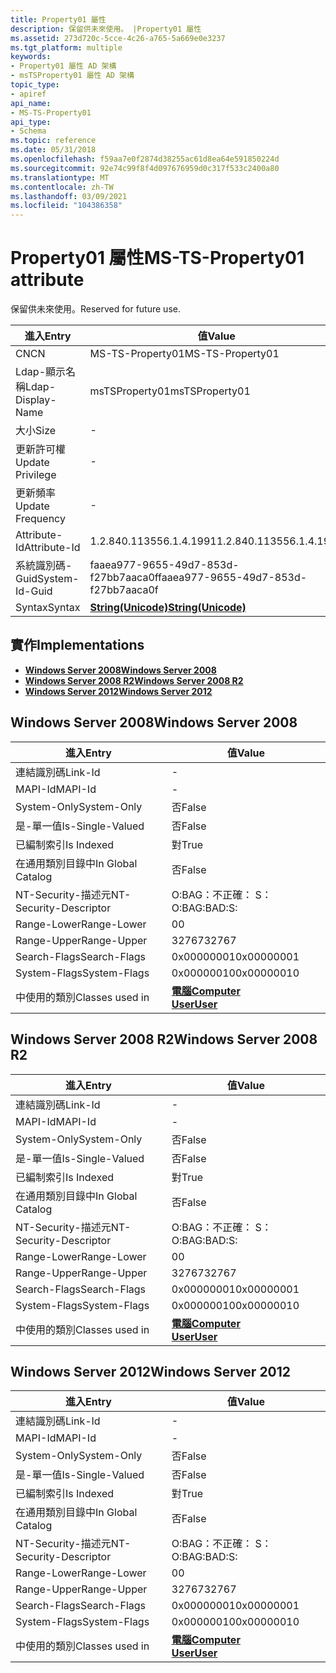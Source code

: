 ```yaml
---
title: Property01 屬性
description: 保留供未來使用。 |Property01 屬性
ms.assetid: 273d720c-5cce-4c26-a765-5a669e0e3237
ms.tgt_platform: multiple
keywords:
- Property01 屬性 AD 架構
- msTSProperty01 屬性 AD 架構
topic_type:
- apiref
api_name:
- MS-TS-Property01
api_type:
- Schema
ms.topic: reference
ms.date: 05/31/2018
ms.openlocfilehash: f59aa7e0f2874d38255ac61d8ea64e591850224d
ms.sourcegitcommit: 92e74c99f8f4d097676959d0c317f533c2400a80
ms.translationtype: MT
ms.contentlocale: zh-TW
ms.lasthandoff: 03/09/2021
ms.locfileid: "104386358"
---
```

# <a name="ms-ts-property01-attribute"></a><span data-ttu-id="9a40e-106">Property01 屬性</span><span class="sxs-lookup"><span data-stu-id="9a40e-106">MS-TS-Property01 attribute</span></span>

<span data-ttu-id="9a40e-107">保留供未來使用。</span><span class="sxs-lookup"><span data-stu-id="9a40e-107">Reserved for future use.</span></span>



| <span data-ttu-id="9a40e-108">進入</span><span class="sxs-lookup"><span data-stu-id="9a40e-108">Entry</span></span> | <span data-ttu-id="9a40e-109">值</span><span class="sxs-lookup"><span data-stu-id="9a40e-109">Value</span></span> |
|-------------------|---------------------------------------------|
| <span data-ttu-id="9a40e-110">CN</span><span class="sxs-lookup"><span data-stu-id="9a40e-110">CN</span></span>                | <span data-ttu-id="9a40e-111">MS-TS-Property01</span><span class="sxs-lookup"><span data-stu-id="9a40e-111">MS-TS-Property01</span></span>                            |
| <span data-ttu-id="9a40e-112">Ldap-顯示名稱</span><span class="sxs-lookup"><span data-stu-id="9a40e-112">Ldap-Display-Name</span></span> | <span data-ttu-id="9a40e-113">msTSProperty01</span><span class="sxs-lookup"><span data-stu-id="9a40e-113">msTSProperty01</span></span>                              |
| <span data-ttu-id="9a40e-114">大小</span><span class="sxs-lookup"><span data-stu-id="9a40e-114">Size</span></span>              | \-                                          |
| <span data-ttu-id="9a40e-115">更新許可權</span><span class="sxs-lookup"><span data-stu-id="9a40e-115">Update Privilege</span></span>  | \-                                          |
| <span data-ttu-id="9a40e-116">更新頻率</span><span class="sxs-lookup"><span data-stu-id="9a40e-116">Update Frequency</span></span>  | \-                                          |
| <span data-ttu-id="9a40e-117">Attribute-Id</span><span class="sxs-lookup"><span data-stu-id="9a40e-117">Attribute-Id</span></span>      | <span data-ttu-id="9a40e-118">1.2.840.113556.1.4.1991</span><span class="sxs-lookup"><span data-stu-id="9a40e-118">1.2.840.113556.1.4.1991</span></span>                     |
| <span data-ttu-id="9a40e-119">系統識別碼-Guid</span><span class="sxs-lookup"><span data-stu-id="9a40e-119">System-Id-Guid</span></span>    | <span data-ttu-id="9a40e-120">faaea977-9655-49d7-853d-f27bb7aaca0f</span><span class="sxs-lookup"><span data-stu-id="9a40e-120">faaea977-9655-49d7-853d-f27bb7aaca0f</span></span>        |
| <span data-ttu-id="9a40e-121">Syntax</span><span class="sxs-lookup"><span data-stu-id="9a40e-121">Syntax</span></span>            | [<span data-ttu-id="9a40e-122">**String(Unicode)**</span><span class="sxs-lookup"><span data-stu-id="9a40e-122">**String(Unicode)**</span></span>](s-string-unicode.md) |



## <a name="implementations"></a><span data-ttu-id="9a40e-123">實作</span><span class="sxs-lookup"><span data-stu-id="9a40e-123">Implementations</span></span>

-   [<span data-ttu-id="9a40e-124">**Windows Server 2008**</span><span class="sxs-lookup"><span data-stu-id="9a40e-124">**Windows Server 2008**</span></span>](#windows-server-2008)
-   [<span data-ttu-id="9a40e-125">**Windows Server 2008 R2**</span><span class="sxs-lookup"><span data-stu-id="9a40e-125">**Windows Server 2008 R2**</span></span>](#windows-server-2008-r2)
-   [<span data-ttu-id="9a40e-126">**Windows Server 2012**</span><span class="sxs-lookup"><span data-stu-id="9a40e-126">**Windows Server 2012**</span></span>](#windows-server-2012)

## <a name="windows-server-2008"></a><span data-ttu-id="9a40e-127">Windows Server 2008</span><span class="sxs-lookup"><span data-stu-id="9a40e-127">Windows Server 2008</span></span>



| <span data-ttu-id="9a40e-128">進入</span><span class="sxs-lookup"><span data-stu-id="9a40e-128">Entry</span></span> | <span data-ttu-id="9a40e-129">值</span><span class="sxs-lookup"><span data-stu-id="9a40e-129">Value</span></span> |
|------------------------|-----------------------------------------------------------------------------|
| <span data-ttu-id="9a40e-130">連結識別碼</span><span class="sxs-lookup"><span data-stu-id="9a40e-130">Link-Id</span></span>                | \-                                                                          |
| <span data-ttu-id="9a40e-131">MAPI-Id</span><span class="sxs-lookup"><span data-stu-id="9a40e-131">MAPI-Id</span></span>                | \-                                                                          |
| <span data-ttu-id="9a40e-132">System-Only</span><span class="sxs-lookup"><span data-stu-id="9a40e-132">System-Only</span></span>            | <span data-ttu-id="9a40e-133">否</span><span class="sxs-lookup"><span data-stu-id="9a40e-133">False</span></span>                                                                       |
| <span data-ttu-id="9a40e-134">是-單一值</span><span class="sxs-lookup"><span data-stu-id="9a40e-134">Is-Single-Valued</span></span>       | <span data-ttu-id="9a40e-135">否</span><span class="sxs-lookup"><span data-stu-id="9a40e-135">False</span></span>                                                                       |
| <span data-ttu-id="9a40e-136">已編制索引</span><span class="sxs-lookup"><span data-stu-id="9a40e-136">Is Indexed</span></span>             | <span data-ttu-id="9a40e-137">對</span><span class="sxs-lookup"><span data-stu-id="9a40e-137">True</span></span>                                                                        |
| <span data-ttu-id="9a40e-138">在通用類別目錄中</span><span class="sxs-lookup"><span data-stu-id="9a40e-138">In Global Catalog</span></span>      | <span data-ttu-id="9a40e-139">否</span><span class="sxs-lookup"><span data-stu-id="9a40e-139">False</span></span>                                                                       |
| <span data-ttu-id="9a40e-140">NT-Security-描述元</span><span class="sxs-lookup"><span data-stu-id="9a40e-140">NT-Security-Descriptor</span></span> | <span data-ttu-id="9a40e-141">O:BAG：不正確： S：</span><span class="sxs-lookup"><span data-stu-id="9a40e-141">O:BAG:BAD:S:</span></span>                                                                |
| <span data-ttu-id="9a40e-142">Range-Lower</span><span class="sxs-lookup"><span data-stu-id="9a40e-142">Range-Lower</span></span>            | <span data-ttu-id="9a40e-143">0</span><span class="sxs-lookup"><span data-stu-id="9a40e-143">0</span></span>                                                                           |
| <span data-ttu-id="9a40e-144">Range-Upper</span><span class="sxs-lookup"><span data-stu-id="9a40e-144">Range-Upper</span></span>            | <span data-ttu-id="9a40e-145">32767</span><span class="sxs-lookup"><span data-stu-id="9a40e-145">32767</span></span>                                                                       |
| <span data-ttu-id="9a40e-146">Search-Flags</span><span class="sxs-lookup"><span data-stu-id="9a40e-146">Search-Flags</span></span>           | <span data-ttu-id="9a40e-147">0x00000001</span><span class="sxs-lookup"><span data-stu-id="9a40e-147">0x00000001</span></span>                                                                  |
| <span data-ttu-id="9a40e-148">System-Flags</span><span class="sxs-lookup"><span data-stu-id="9a40e-148">System-Flags</span></span>           | <span data-ttu-id="9a40e-149">0x00000010</span><span class="sxs-lookup"><span data-stu-id="9a40e-149">0x00000010</span></span>                                                                  |
| <span data-ttu-id="9a40e-150">中使用的類別</span><span class="sxs-lookup"><span data-stu-id="9a40e-150">Classes used in</span></span>        | [<span data-ttu-id="9a40e-151">**電腦**</span><span class="sxs-lookup"><span data-stu-id="9a40e-151">**Computer**</span></span>](c-computer.md)<br/> [<span data-ttu-id="9a40e-152">**User**</span><span class="sxs-lookup"><span data-stu-id="9a40e-152">**User**</span></span>](c-user.md)<br/> |



## <a name="windows-server-2008-r2"></a><span data-ttu-id="9a40e-153">Windows Server 2008 R2</span><span class="sxs-lookup"><span data-stu-id="9a40e-153">Windows Server 2008 R2</span></span>



| <span data-ttu-id="9a40e-154">進入</span><span class="sxs-lookup"><span data-stu-id="9a40e-154">Entry</span></span> | <span data-ttu-id="9a40e-155">值</span><span class="sxs-lookup"><span data-stu-id="9a40e-155">Value</span></span> |
|------------------------|-----------------------------------------------------------------------------|
| <span data-ttu-id="9a40e-156">連結識別碼</span><span class="sxs-lookup"><span data-stu-id="9a40e-156">Link-Id</span></span>                | \-                                                                          |
| <span data-ttu-id="9a40e-157">MAPI-Id</span><span class="sxs-lookup"><span data-stu-id="9a40e-157">MAPI-Id</span></span>                | \-                                                                          |
| <span data-ttu-id="9a40e-158">System-Only</span><span class="sxs-lookup"><span data-stu-id="9a40e-158">System-Only</span></span>            | <span data-ttu-id="9a40e-159">否</span><span class="sxs-lookup"><span data-stu-id="9a40e-159">False</span></span>                                                                       |
| <span data-ttu-id="9a40e-160">是-單一值</span><span class="sxs-lookup"><span data-stu-id="9a40e-160">Is-Single-Valued</span></span>       | <span data-ttu-id="9a40e-161">否</span><span class="sxs-lookup"><span data-stu-id="9a40e-161">False</span></span>                                                                       |
| <span data-ttu-id="9a40e-162">已編制索引</span><span class="sxs-lookup"><span data-stu-id="9a40e-162">Is Indexed</span></span>             | <span data-ttu-id="9a40e-163">對</span><span class="sxs-lookup"><span data-stu-id="9a40e-163">True</span></span>                                                                        |
| <span data-ttu-id="9a40e-164">在通用類別目錄中</span><span class="sxs-lookup"><span data-stu-id="9a40e-164">In Global Catalog</span></span>      | <span data-ttu-id="9a40e-165">否</span><span class="sxs-lookup"><span data-stu-id="9a40e-165">False</span></span>                                                                       |
| <span data-ttu-id="9a40e-166">NT-Security-描述元</span><span class="sxs-lookup"><span data-stu-id="9a40e-166">NT-Security-Descriptor</span></span> | <span data-ttu-id="9a40e-167">O:BAG：不正確： S：</span><span class="sxs-lookup"><span data-stu-id="9a40e-167">O:BAG:BAD:S:</span></span>                                                                |
| <span data-ttu-id="9a40e-168">Range-Lower</span><span class="sxs-lookup"><span data-stu-id="9a40e-168">Range-Lower</span></span>            | <span data-ttu-id="9a40e-169">0</span><span class="sxs-lookup"><span data-stu-id="9a40e-169">0</span></span>                                                                           |
| <span data-ttu-id="9a40e-170">Range-Upper</span><span class="sxs-lookup"><span data-stu-id="9a40e-170">Range-Upper</span></span>            | <span data-ttu-id="9a40e-171">32767</span><span class="sxs-lookup"><span data-stu-id="9a40e-171">32767</span></span>                                                                       |
| <span data-ttu-id="9a40e-172">Search-Flags</span><span class="sxs-lookup"><span data-stu-id="9a40e-172">Search-Flags</span></span>           | <span data-ttu-id="9a40e-173">0x00000001</span><span class="sxs-lookup"><span data-stu-id="9a40e-173">0x00000001</span></span>                                                                  |
| <span data-ttu-id="9a40e-174">System-Flags</span><span class="sxs-lookup"><span data-stu-id="9a40e-174">System-Flags</span></span>           | <span data-ttu-id="9a40e-175">0x00000010</span><span class="sxs-lookup"><span data-stu-id="9a40e-175">0x00000010</span></span>                                                                  |
| <span data-ttu-id="9a40e-176">中使用的類別</span><span class="sxs-lookup"><span data-stu-id="9a40e-176">Classes used in</span></span>        | [<span data-ttu-id="9a40e-177">**電腦**</span><span class="sxs-lookup"><span data-stu-id="9a40e-177">**Computer**</span></span>](c-computer.md)<br/> [<span data-ttu-id="9a40e-178">**User**</span><span class="sxs-lookup"><span data-stu-id="9a40e-178">**User**</span></span>](c-user.md)<br/> |



## <a name="windows-server-2012"></a><span data-ttu-id="9a40e-179">Windows Server 2012</span><span class="sxs-lookup"><span data-stu-id="9a40e-179">Windows Server 2012</span></span>



| <span data-ttu-id="9a40e-180">進入</span><span class="sxs-lookup"><span data-stu-id="9a40e-180">Entry</span></span> | <span data-ttu-id="9a40e-181">值</span><span class="sxs-lookup"><span data-stu-id="9a40e-181">Value</span></span> |
|------------------------|-----------------------------------------------------------------------------|
| <span data-ttu-id="9a40e-182">連結識別碼</span><span class="sxs-lookup"><span data-stu-id="9a40e-182">Link-Id</span></span>                | \-                                                                          |
| <span data-ttu-id="9a40e-183">MAPI-Id</span><span class="sxs-lookup"><span data-stu-id="9a40e-183">MAPI-Id</span></span>                | \-                                                                          |
| <span data-ttu-id="9a40e-184">System-Only</span><span class="sxs-lookup"><span data-stu-id="9a40e-184">System-Only</span></span>            | <span data-ttu-id="9a40e-185">否</span><span class="sxs-lookup"><span data-stu-id="9a40e-185">False</span></span>                                                                       |
| <span data-ttu-id="9a40e-186">是-單一值</span><span class="sxs-lookup"><span data-stu-id="9a40e-186">Is-Single-Valued</span></span>       | <span data-ttu-id="9a40e-187">否</span><span class="sxs-lookup"><span data-stu-id="9a40e-187">False</span></span>                                                                       |
| <span data-ttu-id="9a40e-188">已編制索引</span><span class="sxs-lookup"><span data-stu-id="9a40e-188">Is Indexed</span></span>             | <span data-ttu-id="9a40e-189">對</span><span class="sxs-lookup"><span data-stu-id="9a40e-189">True</span></span>                                                                        |
| <span data-ttu-id="9a40e-190">在通用類別目錄中</span><span class="sxs-lookup"><span data-stu-id="9a40e-190">In Global Catalog</span></span>      | <span data-ttu-id="9a40e-191">否</span><span class="sxs-lookup"><span data-stu-id="9a40e-191">False</span></span>                                                                       |
| <span data-ttu-id="9a40e-192">NT-Security-描述元</span><span class="sxs-lookup"><span data-stu-id="9a40e-192">NT-Security-Descriptor</span></span> | <span data-ttu-id="9a40e-193">O:BAG：不正確： S：</span><span class="sxs-lookup"><span data-stu-id="9a40e-193">O:BAG:BAD:S:</span></span>                                                                |
| <span data-ttu-id="9a40e-194">Range-Lower</span><span class="sxs-lookup"><span data-stu-id="9a40e-194">Range-Lower</span></span>            | <span data-ttu-id="9a40e-195">0</span><span class="sxs-lookup"><span data-stu-id="9a40e-195">0</span></span>                                                                           |
| <span data-ttu-id="9a40e-196">Range-Upper</span><span class="sxs-lookup"><span data-stu-id="9a40e-196">Range-Upper</span></span>            | <span data-ttu-id="9a40e-197">32767</span><span class="sxs-lookup"><span data-stu-id="9a40e-197">32767</span></span>                                                                       |
| <span data-ttu-id="9a40e-198">Search-Flags</span><span class="sxs-lookup"><span data-stu-id="9a40e-198">Search-Flags</span></span>           | <span data-ttu-id="9a40e-199">0x00000001</span><span class="sxs-lookup"><span data-stu-id="9a40e-199">0x00000001</span></span>                                                                  |
| <span data-ttu-id="9a40e-200">System-Flags</span><span class="sxs-lookup"><span data-stu-id="9a40e-200">System-Flags</span></span>           | <span data-ttu-id="9a40e-201">0x00000010</span><span class="sxs-lookup"><span data-stu-id="9a40e-201">0x00000010</span></span>                                                                  |
| <span data-ttu-id="9a40e-202">中使用的類別</span><span class="sxs-lookup"><span data-stu-id="9a40e-202">Classes used in</span></span>        | [<span data-ttu-id="9a40e-203">**電腦**</span><span class="sxs-lookup"><span data-stu-id="9a40e-203">**Computer**</span></span>](c-computer.md)<br/> [<span data-ttu-id="9a40e-204">**User**</span><span class="sxs-lookup"><span data-stu-id="9a40e-204">**User**</span></span>](c-user.md)<br/> |



 

 





